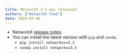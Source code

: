 ```yaml
---
title: NetworkX 3.3 was released!
authors: ["NetworkX Team"]
date: 2024-04-06
---
```


- NetworkX [release notes](https://networkx.org/documentation/stable/release/release_3.3.html).
- You can install the latest version with `pip` and `conda`.
    - `pip install networkx==3.3`
    - `conda install networkx=3.3`